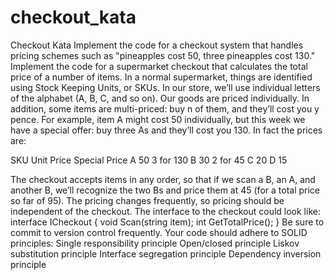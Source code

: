 # checkout_kata

Checkout Kata
Implement the code for a checkout system that handles pricing schemes such as
"pineapples cost 50, three pineapples cost 130."
Implement the code for a supermarket checkout that calculates the total price of a number of
items. In a normal supermarket, things are identified using Stock Keeping Units, or SKUs. In
our store, we’ll use individual letters of the alphabet (A, B, C, and so on). Our goods are
priced individually. In addition, some items are multi-priced: buy n of them, and they’ll cost
you y pence. For example, item A might cost 50 individually, but this week we have a special
offer: buy three As and they’ll cost you 130. In fact the prices are:

SKU Unit Price Special Price
A 50 3 for 130
B 30 2 for 45
C 20
D 15

The checkout accepts items in any order, so that if we scan a B, an A, and another B, we’ll
recognize the two Bs and price them at 45 (for a total price so far of 95). The pricing
changes frequently, so pricing should be independent of the checkout.
The interface to the checkout could look like:
interface ICheckout
{
void Scan(string item);
int GetTotalPrice();
}
Be sure to commit to version control frequently.
Your code should adhere to SOLID principles:
S​ingle responsibility principle
O​pen/closed principle
L​iskov substitution principle
I​nterface segregation principle
D​ependency inversion principle
